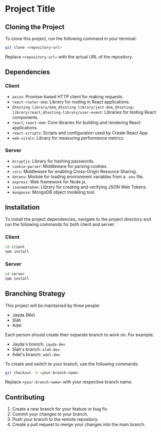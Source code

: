 # Project Title

## Cloning the Project

To clone this project, run the following command in your terminal:

```bash
git clone <repository-url>
```

Replace `<repository-url>` with the actual URL of the repository.

## Dependencies

### Client

- `axios`: Promise-based HTTP client for making requests.
- `react-router-dom`: Library for routing in React applications.
- `@testing-library/dom`, `@testing-library/jest-dom`, `@testing-library/react`, `@testing-library/user-event`: Libraries for testing React components.
- `react`, `react-dom`: Core libraries for building and rendering React applications.
- `react-scripts`: Scripts and configuration used by Create React App.
- `web-vitals`: Library for measuring performance metrics.

### Server

- `bcryptjs`: Library for hashing passwords.
- `cookie-parser`: Middleware for parsing cookies.
- `cors`: Middleware for enabling Cross-Origin Resource Sharing.
- `dotenv`: Module for loading environment variables from a `.env` file.
- `express`: Web framework for Node.js.
- `jsonwebtoken`: Library for creating and verifying JSON Web Tokens.
- `mongoose`: MongoDB object modeling tool.

## Installation

To install the project dependencies, navigate to the project directory and run the following commands for both client and server:

### Client

```bash
cd client
npm install
```

### Server

```bash
cd server
npm install
```

## Branching Strategy

This project will be maintained by three people:
- Jayda (Me)
- Slah
- Adel

Each person should create their separate branch to work on. For example:
- Jayda's branch: `jayda-dev`
- Slah's branch: `slah-dev`
- Adel's branch: `adel-dev`

To create and switch to your branch, use the following commands:

```bash
git checkout -b <your-branch-name>
```

Replace `<your-branch-name>` with your respective branch name.

## Contributing

1. Create a new branch for your feature or bug fix.
2. Commit your changes to your branch.
3. Push your branch to the remote repository.
4. Create a pull request to merge your changes into the main branch.
